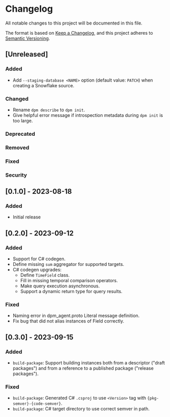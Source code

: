 # Changelog

All notable changes to this project will be documented in this file.

The format is based on [Keep a Changelog](https://keepachangelog.com/en/1.1.0/),
and this project adheres to [Semantic Versioning](https://semver.org/spec/v2.0.0.html).

## [Unreleased]

### Added
- Add `--staging-database <NAME>` option (default value: `PATCH`) when creating a Snowflake source.

### Changed
- Rename `dpm describe` to `dpm init`.
- Give helpful error message if introspection metadata during `dpm init` is too large.

### Deprecated

### Removed

### Fixed

### Security

## [0.1.0] - 2023-08-18

### Added

- Initial release

## [0.2.0] - 2023-09-12
### Added
- Support for C# codegen.
- Define missing `sum` aggregator for supported targets.
- C# codegen upgrades:
  - Define `TimeField` class.
  - Fill in missing temporal comparison operators.
  - Make query execution asynchronous.
  - Support a dynamic return type for query results.

### Fixed
- Naming error in dpm_agent.proto Literal message definition.
- Fix bug that did not alias instances of Field<T> correctly.

## [0.3.0] - 2023-09-15
### Added
- `build-package`: Support building instances both from a descriptor ("draft
packages") and from a reference to a published package ("release packages").

### Fixed
- `build-package`: Generated C# `.csproj` to use `<Version>` tag with `{pkg-semver}-{code-semver}`.
- `build-package`: C# target directory to use correct semver in path.
